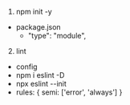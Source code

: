 1. npm init -y
  - package.json
    - "type": "module",
2. lint
 - config
  - npm i eslint -D
  - npx eslint --init
  - rules: {
    semi: ['error', 'always']
  }